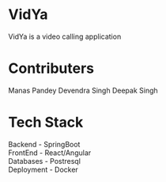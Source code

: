 # VidYa
VidYa is a video calling application 
<br>
# Contributers
Manas Pandey
Devendra Singh
Deepak Singh

# Tech Stack
Backend - SpringBoot
<br>
FrontEnd - React/Angular
<br>
Databases - Postresql
<br>
Deployment - Docker
